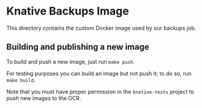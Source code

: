 # Knative Backups Image

This directory contains the custom Docker image used by our backups job.

## Building and publishing a new image

To build and push a new image, just run `make push`.

For testing purposes you can build an image but not push it; to do so, run
`make build`.

Note that you must have proper permission in the `knative-tests` project to push
new images to the GCR.

